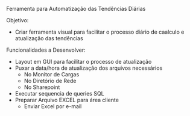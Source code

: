 Ferramenta para Automatização das Tendências Diárias

Objetivo:
 - Criar ferramenta visual para facilitar o processo diário de caalculo e atualização das tendências
 
Funcionalidades a Desenvolver:
 - Layout em GUI para facilitar o processo de atualização
 - Puxar a data/hora de atualização dos arquivos necessários
    - No Monitor de Cargas
    - No Diretório de Rede
    - No Sharepoint
 - Executar sequencia de queries SQL
 - Preparar Arquivo EXCEL para área cliente
    - Enviar Excel por e-mail
 
